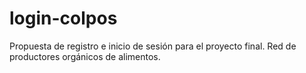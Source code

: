 # login-colpos
Propuesta de registro e inicio de sesión para el proyecto final. Red de productores orgánicos de alimentos.
